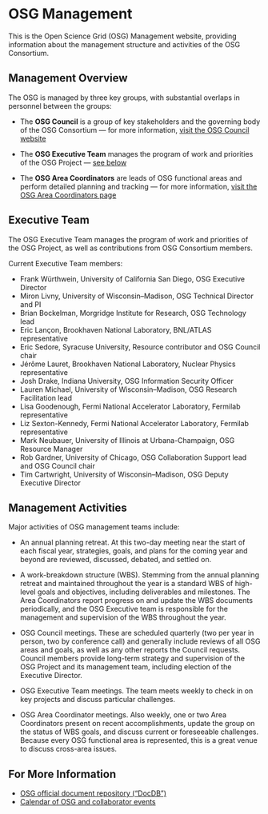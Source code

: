 # OSG Management

This is the Open Science Grid (OSG) Management website, providing information about the management structure and activities of the OSG
Consortium.


## Management Overview

The OSG is managed by three key groups, with substantial overlaps in personnel between the groups:

* The **OSG Council** is a group of key stakeholders and the governing body of the OSG Consortium&nbsp;&mdash; for more
  information, [visit the OSG Council website](https://opensciencegrid.org/council/)

* The **OSG Executive Team** manages the program of work and priorities of the OSG Project&nbsp;&mdash;
  [see below](#executive-team)

* The **OSG Area Coordinators** are leads of OSG functional areas and perform detailed planning and
  tracking&nbsp;&mdash; for more information, [visit the OSG Area Coordinators page](area-coordinators.md)


## Executive Team

The OSG Executive Team manages the program of work and priorities of the OSG
Project, as well as contributions from OSG Consortium members.

Current Executive Team members:

* Frank Würthwein, University of California San Diego, OSG Executive Director
* Miron Livny, University of Wisconsin&ndash;Madison, OSG Technical Director and PI
* Brian Bockelman, Morgridge Institute for Research, OSG Technology lead
* Eric Lançon, Brookhaven National Laboratory, BNL/ATLAS representative
* Eric Sedore, Syracuse University, Resource contributor and OSG Council chair
* Jérôme Lauret, Brookhaven National Laboratory, Nuclear Physics representative
* Josh Drake, Indiana University, OSG Information Security Officer
* Lauren Michael, University of Wisconsin&ndash;Madison, OSG Research Facilitation lead
* Lisa Goodenough, Fermi National Accelerator Laboratory, Fermilab representative
* Liz Sexton-Kennedy, Fermi National Accelerator Laboratory, Fermilab representative
* Mark Neubauer, University of Illinois at Urbana-Champaign, OSG Resource Manager
* Rob Gardner, University of Chicago, OSG Collaboration Support lead and OSG Council chair
* Tim Cartwright, University of Wisconsin&ndash;Madison, OSG Deputy Executive Director


## Management Activities

Major activities of OSG management teams include:

* An annual planning retreat.  At this two-day meeting near the start of each fiscal year, strategies, goals, and plans
  for the coming year and beyond are reviewed, discussed, debated, and settled on.

* A work-breakdown structure (WBS).  Stemming from the annual planning retreat and maintained throughout the year is a
  standard WBS of high-level goals and objectives, including deliverables and milestones.  The Area Coordinators report
  progress on and update the WBS documents periodically, and the OSG Executive team is responsible for the management
  and supervision of the WBS throughout the year.

* OSG Council meetings.  These are scheduled quarterly (two per year in person, two by conference call) and generally
  include reviews of all OSG areas and goals, as well as any other reports the Council requests.  Council members
  provide long-term strategy and supervision of the OSG Project and its management team, including election of the
  Executive Director.

* OSG Executive Team meetings.  The team meets weekly to check in on key projects and discuss particular challenges.

* OSG Area Coordinator meetings.  Also weekly, one or two Area Coordinators present on recent accomplishments, update
  the group on the status of WBS goals, and discuss current or foreseeable challenges.  Because every OSG functional
  area is represented, this is a great venue to discuss cross-area issues.


## For More Information

* [OSG official document repository (“DocDB”)](http://osg-docdb.opensciencegrid.org/cgi-bin/DocumentDatabase/)
* [Calendar of OSG and collaborator events](http://indico.fnal.gov/categoryDisplay.py?categId=86)
